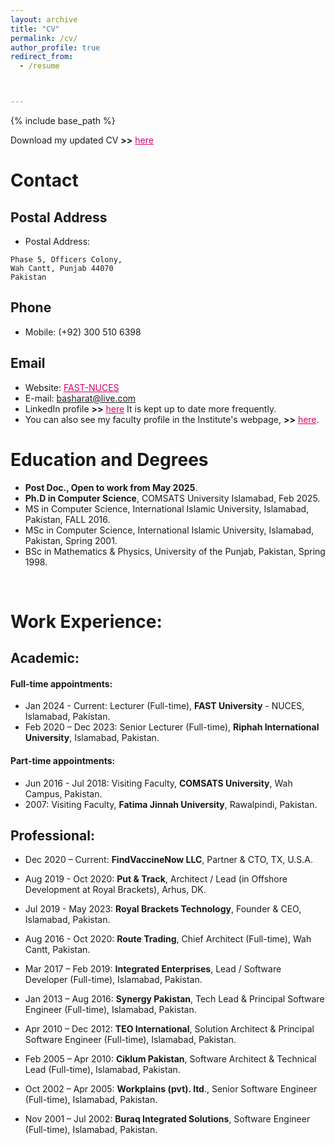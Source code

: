 ```yaml
---
layout: archive
title: "CV"
permalink: /cv/
author_profile: true
redirect_from:
  - /resume



---
```


{% include base_path %}

Download my updated CV  **>>** <a href="https://basharathussain.github.io/files/BashCV_2025_Latest_Postdoc_V1a.pdf" style="color: #D5006D;">here</a>

# Contact
## Postal Address
- Postal Address:
```
Phase 5, Officers Colony,
Wah Cantt, Punjab 44070
Pakistan
```

## Phone
- Mobile: (+92) 300 510 6398

## Email
- Website: <a href="http://isb.nu.edu.pk/home" style="color: #D5006D;">FAST-NUCES</a>
- E-mail: <a href="mailto:basharat@live.com" style="color: #D5006D;">basharat@live.com</a>
- LinkedIn profile **>>** <a href="https://www.linkedin.com/in/basharathussain/" style="color: #D5006D;">here</a>
It is kept up to date more frequently.
- You can also see my faculty profile in the Institute's webpage, **>>** <a href="http://isb.nu.edu.pk/Faculty/Details/6823" style="color: #D5006D;">here</a>.

# Education and Degrees
- **Post Doc., Open to work from May 2025**.
- **Ph.D in Computer Science**, COMSATS University Islamabad, Feb 2025.
- MS in Computer Science, International Islamic University, Islamabad, Pakistan, FALL 2016.
- MSc in Computer Science, International Islamic University, Islamabad, Pakistan, Spring 2001.
- BSc in Mathematics & Physics, University of the Punjab, Pakistan, Spring 1998.

<br />

# Work Experience:

## Academic:
#### Full-time appointments:
- Jan 2024 - Current: Lecturer (Full-time), **FAST University** - NUCES, Islamabad, Pakistan.
- Feb 2020 – Dec 2023: Senior Lecturer (Full-time), **Riphah International University**, Islamabad, Pakistan.

#### Part-time appointments:
- Jun 2016 - Jul 2018:	Visiting Faculty, **COMSATS University**, Wah Campus, Pakistan.
- 2007: Visiting Faculty, **Fatima Jinnah University**, Rawalpindi, Pakistan.

## Professional:
- Dec 2020 – Current: **FindVaccineNow LLC**, Partner & CTO, TX, U.S.A.
- Aug 2019 - Oct 2020: **Put & Track**, Architect / Lead (in Offshore Development at Royal Brackets), Arhus, DK.
- Jul 2019 - May 2023: **Royal Brackets Technology**, Founder & CEO, Islamabad, Pakistan.
- Aug 2016 - Oct 2020: **Route Trading**, Chief Architect (Full-time), Wah Cantt, Pakistan.
- Mar 2017 – Feb 2019: **Integrated Enterprises**, Lead / Software Developer (Full-time), Islamabad, Pakistan.
- Jan 2013 – Aug 2016: **Synergy Pakistan**, Tech Lead & Principal Software Engineer (Full-time), Islamabad, Pakistan.

- Apr 2010 – Dec 2012: **TEO International**, Solution Architect & Principal Software Engineer (Full-time), Islamabad, Pakistan.
- Feb 2005 – Apr 2010: **Ciklum Pakistan**, Software Architect & Technical Lead (Full-time), Islamabad, Pakistan.
- Oct 2002 – Apr 2005: **Workplains (pvt). ltd**., Senior Software Engineer (Full-time), Islamabad, Pakistan.
- Nov 2001 – Jul 2002: **Buraq Integrated Solutions**, Software Engineer (Full-time), Islamabad, Pakistan.
 

 
